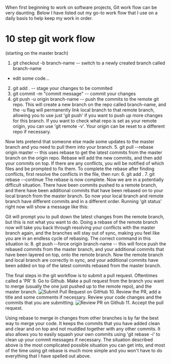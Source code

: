 When first beginning to work on software projects, Git work flow can be very daunting. Below I have listed out my go-to work flow that I use on a daily basis to help keep my work in order.

# 10 step git work flow
(starting on the master brach)

1. git checkout -b branch-name  -- switch to a newly created branch called branch-name
*  edit some code...
2. git add . -- stage your changes to be commited
3. git commit -m "commit message" -- commit your changes
4. git push -u origin branch-name -- push the commits to the remote git repo. This will create a new branch on the repo called branch-name, and the -u flag will permanently link local branch to that remote branch, allowing you to use just 'git push' if you want to push up more changes for this branch. If you want to check what repo is set as your remote origin, you can use 'git remote -v'. Your origin can be reset to a different repo if necessary.

Now lets pretend that someone else made some updates to the master branch and you need to pull them into your branch.
5. git pull --rebase origin master -- this uses rebase to get the latest commits from the master branch on the origin repo. Rebase will add the new commits, and then add your commits on top. If there are any conflicts, you will be notified of which files and be prompted to fix them.
To complete the rebase after finding conflicts, first resolve the conflicts in the file, then run:
6. git add .
7. git rebase --continue
The rebase is now complete. Now we are in a potentially difficult situation. There have been commits pushed to a remote branch, and there have been additional commits that have been rebased on to your local branch from the master branch. So now your local branch and remote branch have different commits and in a different order. Running 'git status' right now will show a message like this:

Git will prompt you to pull down the latest changes from the remote branch, but this is not what you want to do. Doing a rebase of the remote branch now will take you back through resolving your conflicts with the master branch again, and the branches will stay out of sync, making you feel like you are in an endless cycle of rebasing. The correct command in this situation is:
8. git push --force origin branch-name -- this will force push the rebased commits from the master branch, and your additional commits that have been layered on top, onto the remote branch. Now the remote branch and local branch are correctly in sync, and your additional commits have been added on top of the latest commits rebased from the master branch.

The final steps in the git workflow is to submit a pull request. Oftentimes called a 'PR'
9. Go to Github. Make a pull request from the branch you want to merge (usually the one just pushed up to the remote repo), and the master branch.
![Submit Pull Request on GitHub](/images/git-workflow-compare-and-pr.png)
10. Review the PR, add a title and some comments if necessary. Review your code changes and the commits that you are submitting.
![Review PR on Github](/images/review-pr-github.png)
11. Accept the pull request.

Using rebase to merge in changes from other branches is by far the best way to merge your code. It keeps the commits that you have added clean and clear and on top and not muddled together with any other commits. It also allows you to easily squash your own commits using 'git rebase -i' to clean up your commit messages if necessary. The situation described above is the most complicated possible situation you can get into, and most of the time using git rebase is much more simple and you won't have to do everything that I have spelled out above.



